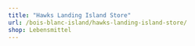 ```yaml
---
title: "Hawks Landing Island Store"
url: /bois-blanc-island/hawks-landing-island-store/
shop: Lebensmittel
---
```

